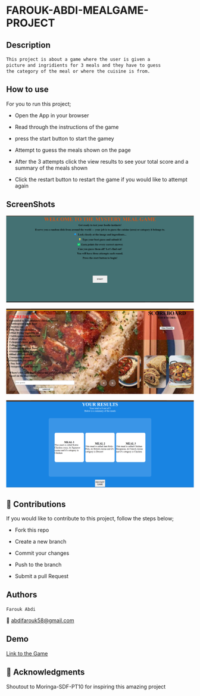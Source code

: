 # FAROUK-ABDI-MEALGAME-PROJECT

## Description

    This project is about a game where the user is given a
    picture and ingridients for 3 meals and they have to guess
    the category of the meal or where the cuisine is from.

## How to use

  For you to run this project;

- Open the App in your browser

- Read through the instructions of the game

- press the start button to start the gamey

- Attempt to guess the meals shown on the page

- After the 3 attempts click the view results to see your total score and a summary of the meals shown

- Click the restart button to restart the game if you would like to attempt again

## ScreenShots

![alt text](</Assets/Screenshot 2025-04-18 081249.png>)

![alt text](</Assets/Screenshot 2025-04-18 193719.png>)

![alt text](</Assets/Screenshot 2025-04-18 193732.png>)

## :hammer: Contributions

If you would like to contribute to this project, follow the steps below;

- Fork this repo

- Create a new branch

- Commit your changes

- Push to the branch

- Submit a pull Request

## Authors

    Farouk Abdi
  :email: abdifarouk58@gmail.com

  ## Demo

  [Link to the Game](https://moringa-sdf-pt10.github.io/Farouk-Abdi-meal-project)

## :handshake: Acknowledgments

 Shoutout to Moringa-SDF-PT10 for inspiring this amazing project
